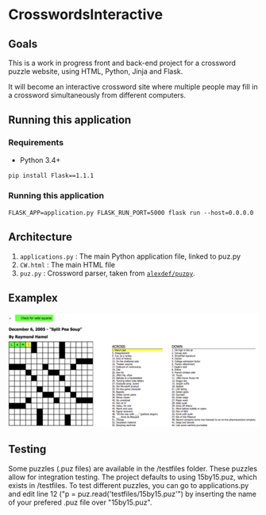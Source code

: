 # CrosswordsInteractive

## Goals

This is a work in progress front and back-end project for a crossword puzzle website, using HTML, Python, Jinja and Flask.

It will become an interactive crossword site where multiple people may fill in a crossword simultaneously from different computers. 

## Running this application

### Requirements

* Python 3.4+ 

```
pip install Flask==1.1.1
```

### Running this application

```
FLASK_APP=application.py FLASK_RUN_PORT=5000 flask run --host=0.0.0.0
```

## Architecture
  1. `applications.py` : The main Python application file, linked to puz.py 
  2. `CW.html` : The main HTML file
  3. `puz.py` : Crossword parser, taken from [`alexdef/puzpy`](https://github.com/alexdej/puzpy/blob/master/puz.py).

## Examplex
![](images/readmePhoto.png)

## Testing
Some puzzles (.puz files) are available in the /testfiles folder. These puzzles allow for integration testing. The project defaults to using 15by15.puz, which exists in /testfiles. To test different puzzles, you can go to applications.py and edit line 12 ("p = puz.read('testfiles/15by15.puz'") by inserting the name of your prefered .puz file over "15by15.puz".
